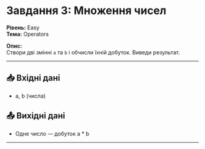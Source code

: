 # Завдання 3: Множення чисел

**Рівень:** Easy  
**Тема:** Operators  

**Опис:**  
Створи дві змінні `a` та `b` і обчисли їхній добуток. Виведи результат.

---

## 📥 Вхідні дані
- a, b (числа)

## 📤 Вихідні дані
- Одне число — добуток a * b

---